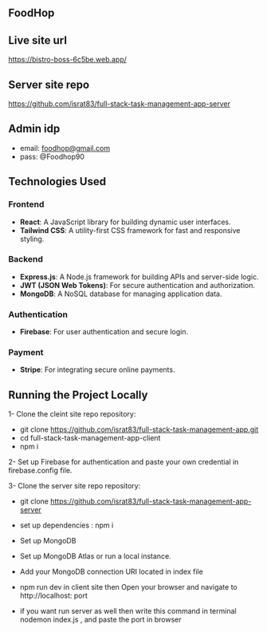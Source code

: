 

## FoodHop


## Live site url
https://bistro-boss-6c5be.web.app/


## Server site repo
https://github.com/israt83/full-stack-task-management-app-server


## Admin idp
- email: foodhop@gmail.com
- pass: @Foodhop90



## **Technologies Used**

### **Frontend**
- **React**: A JavaScript library for building dynamic user interfaces.
- **Tailwind CSS**: A utility-first CSS framework for fast and responsive styling.

### **Backend**
- **Express.js**: A Node.js framework for building APIs and server-side logic.
- **JWT (JSON Web Tokens)**: For secure authentication and authorization.
- **MongoDB**: A NoSQL database for managing application data.

### **Authentication**
- **Firebase**: For user authentication and secure login.

### **Payment**
- **Stripe**: For integrating secure online payments.




## Running the Project Locally

1- Clone the cleint site repo repository:
- git clone https://github.com/israt83/full-stack-task-management-app.git
- cd full-stack-task-management-app-client
- npm i

2- Set up Firebase for authentication and paste your own credential in firebase.config file.

3- Clone the server site repo repository:
 - git clone https://github.com/israt83/full-stack-task-management-app-server
 - set up dependencies : npm i
 - Set up MongoDB
 - Set up MongoDB Atlas or run a local instance.
 - Add your MongoDB connection URI located in index file

- npm run dev in client site  then Open your browser and navigate to http://localhost: port
- if you want run server as well then write this command in terminal  nodemon index.js , and paste the port in browser




